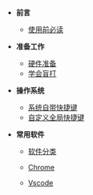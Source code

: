 * **前言**
  * [使用前必读]()

* **准备工作**
  * [硬件准备](prepare/hardware.md)
  * [学会盲打](prepare/touch-typing.md)
  
* **操作系统**
  * [系统自带快捷键](system/system.md)  
  * [自定义全局快捷键](system/diy.md)

* **常用软件**
  * [软件分类](software/category)
  * [Chrome](software/chrome)
  
  * [Vscode](software/vscode)

